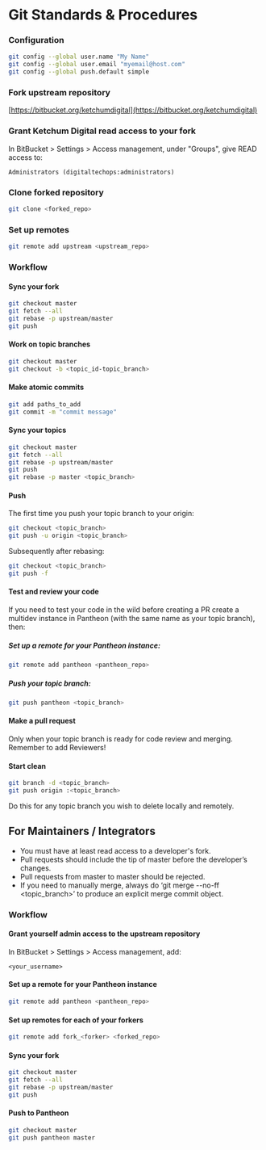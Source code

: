 # Git Standards & Procedures


### Configuration

```sh
git config --global user.name "My Name"
git config --global user.email "myemail@host.com"
git config --global push.default simple
```


### Fork upstream repository

[https://bitbucket.org/ketchumdigital](https://bitbucket.org/ketchumdigital)


### Grant Ketchum Digital read access to your fork

In BitBucket > Settings > Access management, under "Groups", give READ access to:

```
Administrators (digitaltechops:administrators)
```


### Clone forked repository

```sh
git clone <forked_repo>
```


### Set up remotes

```sh
git remote add upstream <upstream_repo>
```


### Workflow


#### Sync your fork

```sh
git checkout master
git fetch --all
git rebase -p upstream/master
git push
```


#### Work on topic branches

```sh
git checkout master
git checkout -b <topic_id-topic_branch>
```


#### Make atomic commits

```sh
git add paths_to_add
git commit -m "commit message"
```


#### Sync your topics

```sh
git checkout master
git fetch --all
git rebase -p upstream/master
git push
git rebase -p master <topic_branch>
```


#### Push

The first time you push your topic branch to your origin:

```sh
git checkout <topic_branch>
git push -u origin <topic_branch>
```

Subsequently after rebasing:

```sh
git checkout <topic_branch>
git push -f
```


#### Test and review your code

If you need to test your code in the wild before creating a PR create a multidev instance in Pantheon (with the same name as your topic branch), then:

##### Set up a remote for your Pantheon instance:

```sh
git remote add pantheon <pantheon_repo>
```

##### Push your topic branch:

```sh
git push pantheon <topic_branch>
```


#### Make a pull request

Only when your topic branch is ready for code review and merging. Remember to add Reviewers!


#### Start clean

```sh
git branch -d <topic_branch>
git push origin :<topic_branch>
```

Do this for any topic branch you wish to delete locally and remotely.


## For Maintainers / Integrators

- You must have at least read access to a developer's fork.
- Pull requests should include the tip of master before the developer’s changes.
- Pull requests from master to master should be rejected.
- If you need to manually merge, always do ‘git merge --no-ff <topic_branch>’ to produce an explicit merge commit object.


### Workflow


#### Grant yourself admin access to the upstream repository

In BitBucket > Settings > Access management, add:

```
<your_username>
```


#### Set up a remote for your Pantheon instance

```sh
git remote add pantheon <pantheon_repo>
```


#### Set up remotes for each of your forkers

```sh
git remote add fork_<forker> <forked_repo>
```


#### Sync your fork

```sh
git checkout master
git fetch --all
git rebase -p upstream/master
git push
```


#### Push to Pantheon

```sh
git checkout master
git push pantheon master
```
